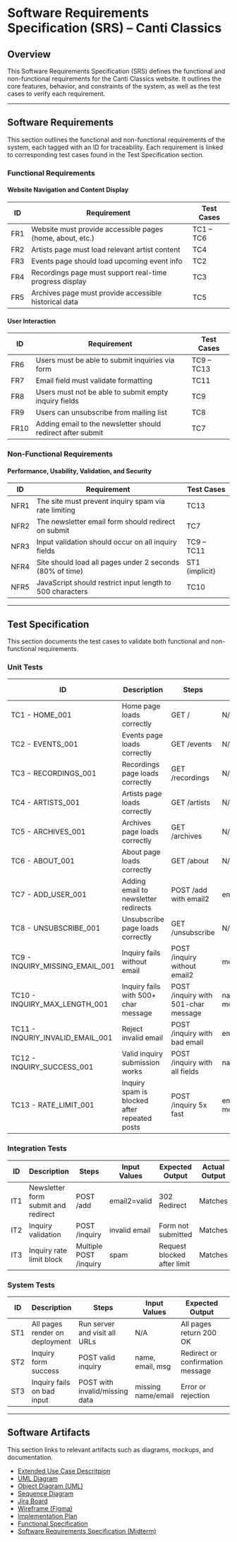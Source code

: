 # Software Requirements Specification (SRS) – Canti Classics

## Overview
This Software Requirements Specification (SRS) defines the functional and non-functional requirements for the Canti Classics website. It outlines the core features, behavior, and constraints of the system, as well as the test cases to verify each requirement.

---

## Software Requirements

This section outlines the functional and non-functional requirements of the system, each tagged with an ID for traceability. Each requirement is linked to corresponding test cases found in the Test Specification section.

### Functional Requirements

#### Website Navigation and Content Display

| ID  | Requirement                                               | Test Cases        |
|-----|-----------------------------------------------------------|-------------------|
| FR1 | Website must provide accessible pages (home, about, etc.) | TC1 – TC6         |
| FR2 | Artists page must load relevant artist content            | TC4               |
| FR3 | Events page should load upcoming event info               | TC2               |
| FR4 | Recordings page must support real-time progress display   | TC3               |
| FR5 | Archives page must provide accessible historical data     | TC5               |

#### User Interaction

| ID  | Requirement                                                  | Test Cases        |
|-----|--------------------------------------------------------------|-------------------|
| FR6 | Users must be able to submit inquiries via form              | TC9 – TC13        |
| FR7 | Email field must validate formatting                         | TC11              |
| FR8 | Users must not be able to submit empty inquiry fields        | TC9               |
| FR9 | Users can unsubscribe from mailing list                      | TC8               |
| FR10| Adding email to the newsletter should redirect after submit  | TC7               |

### Non-Functional Requirements

#### Performance, Usability, Validation, and Security

| ID   | Requirement                                                  | Test Cases           |
|------|--------------------------------------------------------------|----------------------|
| NFR1 | The site must prevent inquiry spam via rate limiting         | TC13                 |
| NFR2 | The newsletter email form should redirect on submit          | TC7                  |
| NFR3 | Input validation should occur on all inquiry fields          | TC9 – TC11           |
| NFR4 | Site should load all pages under 2 seconds (80% of time)     | ST1 (implicit)       |
| NFR5 | JavaScript should restrict input length to 500 characters    | TC10                 |

---

## Test Specification

This section documents the test cases to validate both functional and non-functional requirements.

### Unit Tests

| ID                   | Description                                           | Steps                                      | Input Values                                            | Expected Output                                           | Actual Output | Pass/Fail | Requirement Link   |
|----------------------|-------------------------------------------------------|--------------------------------------------|----------------------------------------------------------|------------------------------------------------------------|----------------|------------|---------------------|
| TC1 - HOME_001       | Home page loads correctly                             | GET /                                       | N/A                                                      | 200 OK + contains 'Home'                                  | Matches        | Pass      | FR1                 |
| TC2 - EVENTS_001     | Events page loads correctly                           | GET /events                                 | N/A                                                      | 200 OK + contains 'Events'                                | Matches        | Pass      | FR3                 |
| TC3 - RECORDINGS_001 | Recordings page loads correctly                       | GET /recordings                             | N/A                                                      | 200 OK + contains 'Recordings'                            | Matches        | Pass      | FR4                 |
| TC4 - ARTISTS_001    | Artists page loads correctly                          | GET /artists                                | N/A                                                      | 200 OK + contains 'Artists'                               | Matches        | Pass      | FR2                 |
| TC5 - ARCHIVES_001   | Archives page loads correctly                         | GET /archives                               | N/A                                                      | 200 OK + contains 'Archives'                              | Matches        | Pass      | FR5                 |
| TC6 - ABOUT_001      | About page loads correctly                            | GET /about                                  | N/A                                                      | 200 OK + contains 'About'                                 | Matches        | Pass      | FR1                 |
| TC7 - ADD_USER_001   | Adding email to newsletter redirects                  | POST /add with email2                       | email2='test@example.com'                                | 302 Redirect                                               | Matches        | Pass      | FR10, NFR2          |
| TC8 - UNSUBSCRIBE_001| Unsubscribe page loads correctly                      | GET /unsubscribe                            | N/A                                                      | 200 OK + contains 'Unsubscribe'                           | Matches        | Pass      | FR9                 |
| TC9 - INQUIRY_MISSING_EMAIL_001 | Inquiry fails without email              | POST /inquiry without email2                | message='test'                                           | 400 or no redirect                                         | Matches        | Pass      | FR6, FR8, NFR3      |
| TC10 - INQUIRY_MAX_LENGTH_001  | Inquiry fails with 500+ char message       | POST /inquiry with 501-char message        | name=bob, email2=valid, message=501-char string          | Error or rejection                                         | Matches        | Pass      | NFR3, NFR5          |
| TC11 - INQURIY_INVALID_EMAIL_001| Reject invalid email                     | POST /inquiry with bad email                | email2="invalid-email"                                   | Error or rejection                                         | Matches        | Pass      | FR7, NFR3           |
| TC12 - INQUIRY_SUCCESS_001     | Valid inquiry submission works              | POST /inquiry with all fields               | name, email2, message                                    | Confirmation or redirect                                  | Matches        | Pass      | FR6, NFR3           |
| TC13 - RATE_LIMIT_001          | Inquiry spam is blocked after repeated posts| POST /inquiry 5x fast                       | email2="test@example.com", message="Spam"                | Block submission                                           | Matches        | Pass      | NFR1                |

### Integration Tests

| ID  | Description                              | Steps                  | Input Values       | Expected Output               | Actual Output | Pass/Fail | Requirement Link |
|-----|------------------------------------------|------------------------|--------------------|-------------------------------|---------------|-----------|------------------|
| IT1 | Newsletter form submit and redirect       | POST /add              | email2=valid       | 302 Redirect                  | Matches       | Pass      | FR10, NFR2       |
| IT2 | Inquiry validation                        | POST /inquiry          | invalid email      | Form not submitted            | Matches       | Pass      | FR6, NFR3        |
| IT3 | Inquiry rate limit block                  | Multiple POST /inquiry | spam               | Request blocked after limit   | Matches       | Pass      | FR6, NFR1        |

### System Tests

| ID  | Description                       | Steps                          | Input Values       | Expected Output                   | Actual Output | Pass/Fail | Requirement Link |
|-----|-----------------------------------|--------------------------------|--------------------|-----------------------------------|---------------|-----------|------------------|
| ST1 | All pages render on deployment    | Run server and visit all URLs  | N/A                | All pages return 200 OK           | Matches       | Pass      | FR1 – FR5         |
| ST2 | Inquiry form success              | POST valid inquiry             | name, email, msg   | Redirect or confirmation message | Matches       | Pass      | FR6               |
| ST3 | Inquiry fails on bad input        | POST with invalid/missing data | missing name/email | Error or rejection                | Matches       | Pass      | NFR3, FR8         |

---

## Software Artifacts

This section links to relevant artifacts such as diagrams, mockups, and documentation.

* [Extended Use Case Descritpion](use_case_diagram/extended_use_case_description.md)
* [UML Diagram](use_case_diagram/UML-Diagram.png)
* [Object Diagram (UML)](object_diagram/object_diagram.pdf)
* [Sequence Diagram](sequence_diagram/sequence_diagram.pdf)
* [Jira Board](https://boostrapers.atlassian.net/jira/software/projects/BT/boards/2)
* [Wireframe (Figma)](https://www.figma.com/design/0Xzhok5Oy4v0Unploml0uV/Laptop-Wireframe?node-id=0-1&p=f&t=iGpN02jtw0xpjcEC-0)
* [Implementation Plan](implementation_plan/implementation_plan.md)
* [Functional Specification](functional_specification/functional_specification.md)
* [Software Requirements Specification (Midterm)](software_requirements_specification.md)
